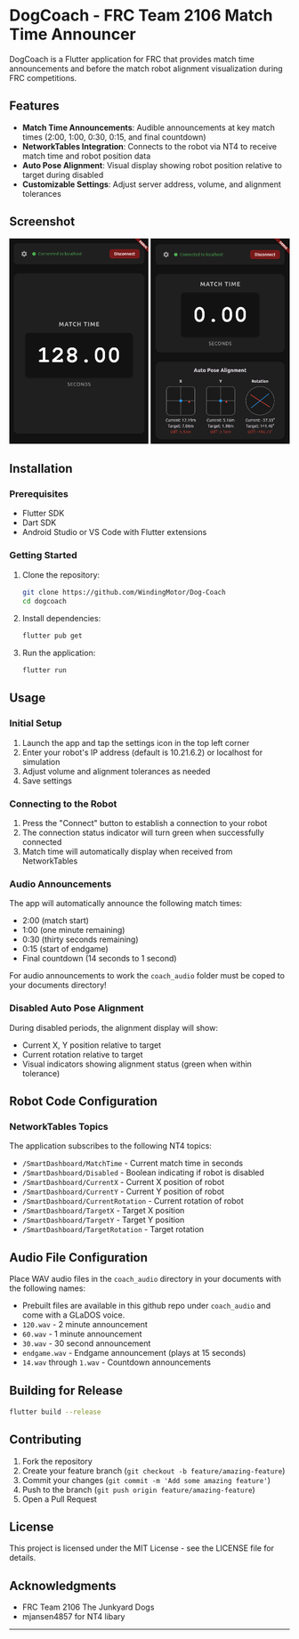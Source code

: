 # DogCoach - FRC Team 2106 Match Time Announcer

DogCoach is a Flutter application for FRC that provides match time announcements and before the match robot alignment visualization during FRC competitions.

## Features

- **Match Time Announcements**: Audible announcements at key match times (2:00, 1:00, 0:30, 0:15, and final countdown)
- **NetworkTables Integration**: Connects to the robot via NT4 to receive match time and robot position data
- **Auto Pose Alignment**: Visual display showing robot position relative to target during disabled
- **Customizable Settings**: Adjust server address, volume, and alignment tolerances

## Screenshot


<img src="https://github.com/WindingMotor/Dog-Coach/blob/main/screenshots/main.png" width="250" height="auto">

<img src="https://github.com/WindingMotor/Dog-Coach/blob/main/screenshots/align.png" width="250" height="auto">


## Installation

### Prerequisites

- Flutter SDK 
- Dart SDK 
- Android Studio or VS Code with Flutter extensions

### Getting Started

1. Clone the repository:
   ```bash
   git clone https://github.com/WindingMotor/Dog-Coach
   cd dogcoach
   ```

2. Install dependencies:
   ```bash
   flutter pub get
   ```

3. Run the application:
   ```bash
   flutter run
   ```

## Usage

### Initial Setup

1. Launch the app and tap the settings icon in the top left corner
2. Enter your robot's IP address (default is 10.21.6.2) or localhost for simulation
3. Adjust volume and alignment tolerances as needed
4. Save settings

### Connecting to the Robot

1. Press the "Connect" button to establish a connection to your robot
2. The connection status indicator will turn green when successfully connected
3. Match time will automatically display when received from NetworkTables

### Audio Announcements

The app will automatically announce the following match times:
- 2:00 (match start)
- 1:00 (one minute remaining)
- 0:30 (thirty seconds remaining)
- 0:15 (start of endgame)
- Final countdown (14 seconds to 1 second)

For audio announcements to work the `coach_audio` folder must be coped to your documents directory!

### Disabled Auto Pose Alignment

During disabled periods, the alignment display will show:
- Current X, Y position relative to target
- Current rotation relative to target
- Visual indicators showing alignment status (green when within tolerance)

## Robot Code Configuration

### NetworkTables Topics

The application subscribes to the following NT4 topics:
- `/SmartDashboard/MatchTime` - Current match time in seconds
- `/SmartDashboard/Disabled` - Boolean indicating if robot is disabled
- `/SmartDashboard/CurrentX` - Current X position of robot
- `/SmartDashboard/CurrentY` - Current Y position of robot
- `/SmartDashboard/CurrentRotation` - Current rotation of robot
- `/SmartDashboard/TargetX` - Target X position
- `/SmartDashboard/TargetY` - Target Y position
- `/SmartDashboard/TargetRotation` - Target rotation

## Audio File Configuration

Place WAV audio files in the `coach_audio` directory in your documents with the following names:
- Prebuilt files are available in this github repo under `coach_audio` and come with a GLaDOS voice.
- `120.wav` - 2 minute announcement
- `60.wav` - 1 minute announcement
- `30.wav` - 30 second announcement
- `endgame.wav` - Endgame announcement (plays at 15 seconds)
- `14.wav` through `1.wav` - Countdown announcements

## Building for Release

```bash
flutter build --release
```

## Contributing

1. Fork the repository
2. Create your feature branch (`git checkout -b feature/amazing-feature`)
3. Commit your changes (`git commit -m 'Add some amazing feature'`)
4. Push to the branch (`git push origin feature/amazing-feature`)
5. Open a Pull Request

## License

This project is licensed under the MIT License - see the LICENSE file for details.

## Acknowledgments

- FRC Team 2106 The Junkyard Dogs
- mjansen4857 for NT4 libary

---
